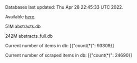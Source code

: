 Databases last updated: Thu Apr 28 22:45:33 UTC 2022. 

Available [here](https://github.com/cbeauhilton/ash-db/releases).


51M	abstracts.db

242M	abstracts_full.db

Current number of items in db:
[{"count(*)": 93309}]

Current number of scraped items in db:
[{"count(*)": 24690}]
